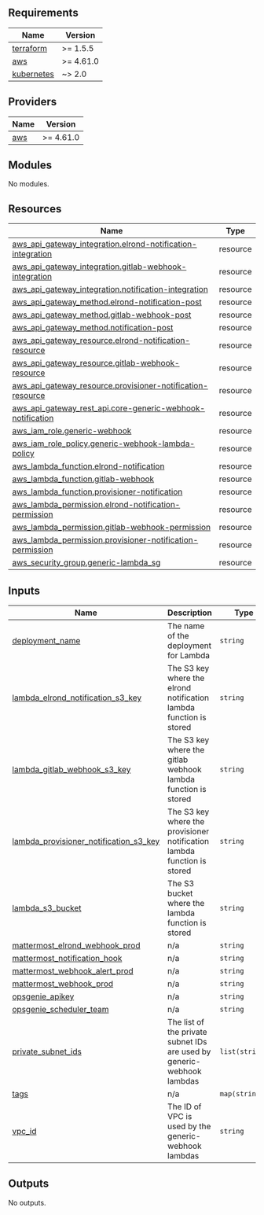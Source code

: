 <!-- BEGIN_TF_DOCS -->
## Requirements

| Name | Version |
|------|---------|
| <a name="requirement_terraform"></a> [terraform](#requirement\_terraform) | >= 1.5.5 |
| <a name="requirement_aws"></a> [aws](#requirement\_aws) | >= 4.61.0 |
| <a name="requirement_kubernetes"></a> [kubernetes](#requirement\_kubernetes) | ~> 2.0 |

## Providers

| Name | Version |
|------|---------|
| <a name="provider_aws"></a> [aws](#provider\_aws) | >= 4.61.0 |

## Modules

No modules.

## Resources

| Name | Type |
|------|------|
| [aws_api_gateway_integration.elrond-notification-integration](https://registry.terraform.io/providers/hashicorp/aws/latest/docs/resources/api_gateway_integration) | resource |
| [aws_api_gateway_integration.gitlab-webhook-integration](https://registry.terraform.io/providers/hashicorp/aws/latest/docs/resources/api_gateway_integration) | resource |
| [aws_api_gateway_integration.notification-integration](https://registry.terraform.io/providers/hashicorp/aws/latest/docs/resources/api_gateway_integration) | resource |
| [aws_api_gateway_method.elrond-notification-post](https://registry.terraform.io/providers/hashicorp/aws/latest/docs/resources/api_gateway_method) | resource |
| [aws_api_gateway_method.gitlab-webhook-post](https://registry.terraform.io/providers/hashicorp/aws/latest/docs/resources/api_gateway_method) | resource |
| [aws_api_gateway_method.notification-post](https://registry.terraform.io/providers/hashicorp/aws/latest/docs/resources/api_gateway_method) | resource |
| [aws_api_gateway_resource.elrond-notification-resource](https://registry.terraform.io/providers/hashicorp/aws/latest/docs/resources/api_gateway_resource) | resource |
| [aws_api_gateway_resource.gitlab-webhook-resource](https://registry.terraform.io/providers/hashicorp/aws/latest/docs/resources/api_gateway_resource) | resource |
| [aws_api_gateway_resource.provisioner-notification-resource](https://registry.terraform.io/providers/hashicorp/aws/latest/docs/resources/api_gateway_resource) | resource |
| [aws_api_gateway_rest_api.core-generic-webhook-notification](https://registry.terraform.io/providers/hashicorp/aws/latest/docs/resources/api_gateway_rest_api) | resource |
| [aws_iam_role.generic-webhook](https://registry.terraform.io/providers/hashicorp/aws/latest/docs/resources/iam_role) | resource |
| [aws_iam_role_policy.generic-webhook-lambda-policy](https://registry.terraform.io/providers/hashicorp/aws/latest/docs/resources/iam_role_policy) | resource |
| [aws_lambda_function.elrond-notification](https://registry.terraform.io/providers/hashicorp/aws/latest/docs/resources/lambda_function) | resource |
| [aws_lambda_function.gitlab-webhook](https://registry.terraform.io/providers/hashicorp/aws/latest/docs/resources/lambda_function) | resource |
| [aws_lambda_function.provisioner-notification](https://registry.terraform.io/providers/hashicorp/aws/latest/docs/resources/lambda_function) | resource |
| [aws_lambda_permission.elrond-notification-permission](https://registry.terraform.io/providers/hashicorp/aws/latest/docs/resources/lambda_permission) | resource |
| [aws_lambda_permission.gitlab-webhook-permission](https://registry.terraform.io/providers/hashicorp/aws/latest/docs/resources/lambda_permission) | resource |
| [aws_lambda_permission.provisioner-notification-permission](https://registry.terraform.io/providers/hashicorp/aws/latest/docs/resources/lambda_permission) | resource |
| [aws_security_group.generic-lambda_sg](https://registry.terraform.io/providers/hashicorp/aws/latest/docs/resources/security_group) | resource |

## Inputs

| Name | Description | Type | Default | Required |
|------|-------------|------|---------|:--------:|
| <a name="input_deployment_name"></a> [deployment\_name](#input\_deployment\_name) | The name of the deployment for Lambda | `string` | n/a | yes |
| <a name="input_lambda_elrond_notification_s3_key"></a> [lambda\_elrond\_notification\_s3\_key](#input\_lambda\_elrond\_notification\_s3\_key) | The S3 key where the elrond notification lambda function is stored | `string` | n/a | yes |
| <a name="input_lambda_gitlab_webhook_s3_key"></a> [lambda\_gitlab\_webhook\_s3\_key](#input\_lambda\_gitlab\_webhook\_s3\_key) | The S3 key where the gitlab webhook lambda function is stored | `string` | n/a | yes |
| <a name="input_lambda_provisioner_notification_s3_key"></a> [lambda\_provisioner\_notification\_s3\_key](#input\_lambda\_provisioner\_notification\_s3\_key) | The S3 key where the provisioner notification lambda function is stored | `string` | n/a | yes |
| <a name="input_lambda_s3_bucket"></a> [lambda\_s3\_bucket](#input\_lambda\_s3\_bucket) | The S3 bucket where the lambda function is stored | `string` | n/a | yes |
| <a name="input_mattermost_elrond_webhook_prod"></a> [mattermost\_elrond\_webhook\_prod](#input\_mattermost\_elrond\_webhook\_prod) | n/a | `string` | n/a | yes |
| <a name="input_mattermost_notification_hook"></a> [mattermost\_notification\_hook](#input\_mattermost\_notification\_hook) | n/a | `string` | n/a | yes |
| <a name="input_mattermost_webhook_alert_prod"></a> [mattermost\_webhook\_alert\_prod](#input\_mattermost\_webhook\_alert\_prod) | n/a | `string` | n/a | yes |
| <a name="input_mattermost_webhook_prod"></a> [mattermost\_webhook\_prod](#input\_mattermost\_webhook\_prod) | n/a | `string` | n/a | yes |
| <a name="input_opsgenie_apikey"></a> [opsgenie\_apikey](#input\_opsgenie\_apikey) | n/a | `string` | n/a | yes |
| <a name="input_opsgenie_scheduler_team"></a> [opsgenie\_scheduler\_team](#input\_opsgenie\_scheduler\_team) | n/a | `string` | n/a | yes |
| <a name="input_private_subnet_ids"></a> [private\_subnet\_ids](#input\_private\_subnet\_ids) | The list of the private subnet IDs are used by generic-webhook lambdas | `list(string)` | n/a | yes |
| <a name="input_tags"></a> [tags](#input\_tags) | n/a | `map(string)` | n/a | yes |
| <a name="input_vpc_id"></a> [vpc\_id](#input\_vpc\_id) | The ID of VPC is used by the generic-webhook lambdas | `string` | n/a | yes |

## Outputs

No outputs.
<!-- END_TF_DOCS -->